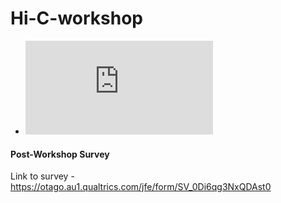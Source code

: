 # Hi-C-workshop

 - ![Link to programme](https://github.com/GenomicsAotearoa/Hi-C-workshop/blob/main/Program/program_10-03-2021.pdf "Link to programme")

#### Post-Workshop Survey

Link to survey - https://otago.au1.qualtrics.com/jfe/form/SV_0Di6qg3NxQDAst0
